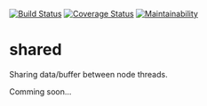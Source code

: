 [![Build Status](https://travis-ci.org/nairihar/shared.svg?branch=master)](https://travis-ci.org/nairihar/shared)
[![Coverage Status](https://coveralls.io/repos/github/nairihar/shared/badge.svg?branch=master)](https://coveralls.io/github/nairihar/shared?branch=master)
[![Maintainability](https://api.codeclimate.com/v1/badges/cc403a365c6467549064/maintainability)](https://codeclimate.com/github/nairihar/shared/maintainability)

# shared
Sharing data/buffer between node threads.

Comming soon...

